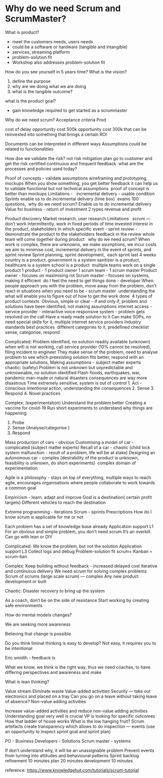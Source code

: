 # Why do we need Scrum and ScrumMaster?
What is product?
- meet the customers needs, users needs
- could be a software or hardware (tangible and intangible)
- services, streaming platform
- problem-solution fit
- Workshop also addresses problem-solution fit

How do you see yourself in 5 years time?
What is the vision?
1. define the purpose
2. why are we doing what we are doing
3. what is the tangible outcome?

what is the product goal?
- gain knowledge required to get started as a scrummaster


Why do we need scrum?
Acceptance criteria
Prod

cost of delay opportunity cost 500k opportunity cost 300k that can be reinvested into something that brings a certain ROI

Documents can be interpreted in different ways
Assumptions could be related to functionalities

How doe we validate the risk? not risk mitigation plan go to customer and get the risk certified continuous and frequent feedback
 what are the processes and policies used today?

Proof of concepts - validate assumptions
wireframing and prototyping, mockups
When you show something, you get better feedback it can help us to validate functional but not technical assumptions  proof of concept is better than mockups
Limitations -   incremental delivery - usable condition
Sprints enable us to do incremental delivery (time box)  exams 100 questions,  why do we need scrum? Enable us to do incremental delivery
Value for business - return of investment 2 types revenue and profit

Product discovery
Market research, user research
Limitations   scrum — don’t work intermittently, work in fixed periods of time invested interest in the product, stakeholders in which specific event - sprint review - demonstrate the product to the stakeholders feedback in the review whole team will come together during product   why do we need scrum?
When work is complex, there are unknowns, we make asumptions, we incur costs we aim to minimise cost, incremental delivery in the event of sprints, and sprint review
Sprint planning, sprint development,  each sprint last 4 weeks country is a product, government is a system sanitizer is a product, healthcare is a system school is a product  multiple teams work on a single product 1 product - 1 product owner 1 scrum team - 1 scrum master
Product owner - focuses on maximising rot
Scrum master - focuses on systems, making it efficient  do I feel the need to get things done - developer
When people approach you with the problem, move away from the problem, don’t react in situations when you need to be - scrum master  understanding the what will enable you to figure out of how to get the work done  4 types of product contexts  Obvious, simple or clear - if and only if, problem and solutions have been identified, not making assumptions internet access - service provider - interactive voice responsive system - problem gets resolved on the call 
Have a ready made solution to it
Can make SOPs, no need special skills for it, multiple internet service providers
Industry standards best practices  different categories to it, predefined checklist sense, categorise, respond


Complicated:
Problem identified, no solution readily available (unknown) when wifi is not working, call service provider (10% cannot be resolved), filing incident to engineer
They make sense of the problem, need to analyse problem to see which preexisting solution fits better, respond with an appropriate solutions,
Making assumptions - subject matter experts   chaotic: (safety)
Problem is not unknown but unpredictable and unknownable, no solution identified
Flash floods, earthquakes, war, pandemic man-made or natural disasters consequences are way more disastrous
Time extremely sensitive, system is out of control 1. Act - conscious intentional action, understanding the consequences
2. Sense
3. Respond
4. Novel practices

Complex: (experimentation)
Understand the problem better
Creating a vaccine for covid-19
Run short experiments to understand why things are happening
1. Probe
2. Sense {Analyse/categorise }
3. Respond

Mass production of cars - obvious
Customising a model of car - complicated (subject matter experts)
Recall of a car - chaotic (child lock system malfunction - result of a problem, life will be at stake)
Designing an autonomous car - complex (desirability of the product is unknown, feasibility is unknown, do short experiments)  complex domain of experimentation

Agile is a philosophy - stays on top of everything, multiple ways to reach agile, encourages organisations where people collaborate to work towards a common goal

Empiricism - learn, adapt and improve
Goal is a destination( certain profit targets)
Different vehicles to reach the destination

Extreme programming - iterations
Scrum - sprints
Prescriptions
How do I know scrum is applicable for me or not

Each problem has a set of knowledge base already
Application support L1
For an obvious and simple problem, you don’t need scrum
It’s an overkill. Can go with lean or DIY

Complicated: 
We know the problem, but not the solution
Application support L3
Collect logs and debug
Problem-solution fit
scrum+ Kanban = scrum-ban

Complex:
Keep building without feedback - increased delayed cost
Iterative and continuous delivery
We need scrum for solving complex problems
Scrum of scrums (large scale scrum) — complex
Any new product development or built

Chaotic:
Disaster recovery to bring up the system

As a coach, don’t be on the side of resistance
Start working by creating safe environments

How do mental models changes?

We are seeking more awareness

Believing that change is possible

Do you think liminal thinking is easy to develop?
Not easy, it requires you to be intentional

Eric smidth - feedback is 

What we know, we think is the right way, thus we need coaches, to have differing perspectives and awareness and make 

What is lean thinking?

Value stream
Eliminate waste
Value-added activities
Security — take out electronics and placed on a tray
Can you go on a leave without taking leave of absence?
Non-value adding activities

Increase value-added activities and reduce non-value adding activities
Understanding goal very well is crucial
VP is looking for specific outcomes
How that ladder of house works
What is the low hanging fruit?
Scrum artefacts create transparency which allows to do inspection — events (use an opportunity to inspect sprint goal and sprint plan)

PO - Business
Developers - Solutions
Scrum master - systems

If don’t understand why, it will be an unassignable problem 
Prevent events from turning into attitudes and behavioural patterns
Sprint backlog refinement
10 minutes plan
20 minutes development
10 minutes

reference: https://www.knowledgehut.com/tutorials/scrum-tutorial
